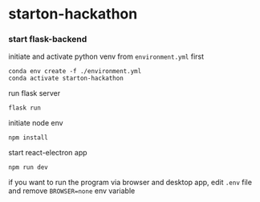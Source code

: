 # starton-hackathon
### start flask-backend
initiate and activate python venv from `environment.yml` first
```
conda env create -f ./environment.yml
conda activate starton-hackathon
```

run flask server
```
flask run
```

initiate node env
```
npm install
```

start react-electron app
```
npm run dev
```

if you want to run the program via browser and desktop app, edit `.env` file and remove `BROWSER=none` env variable
